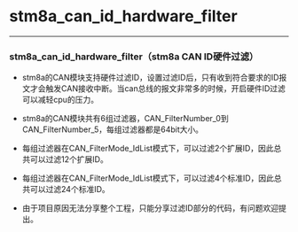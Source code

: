 # stm8a_can_id_hardware_filter
---
### stm8a_can_id_hardware_filter（stm8a CAN ID硬件过滤）

- stm8a的CAN模块支持硬件过滤ID，设置过滤ID后，只有收到符合要求的ID报文才会触发CAN接收中断。当can总线的报文非常多的时候，开启硬件ID过滤可以减轻cpu的压力。

- stm8a的CAN模块共有6组过滤器，CAN_FilterNumber_0到CAN_FilterNumber_5，每组过滤器都是64bit大小。

- 每组过滤器在CAN_FilterMode_IdList模式下，可以过滤2个扩展ID，因此总共可以过滤12个扩展ID。

- 每组过滤器在CAN_FilterMode_IdList模式下，可以过滤4个标准ID，因此总共可以过滤24个标准ID。

- 由于项目原因无法分享整个工程，只能分享过滤ID部分的代码，有问题欢迎提出。